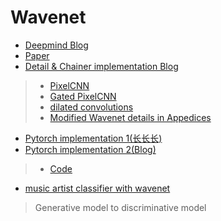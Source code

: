 # Wavenet

* [Deepmind Blog](https://deepmind.com/blog/article/wavenet-generative-model-raw-audio)
* [Paper](./1609.03499.pdf)
* [Detail & Chainer implementation Blog](http://sergeiturukin.com/2017/03/02/wavenet.html)
>* [PixelCNN](http://sergeiturukin.com/2017/02/22/pixelcnn.html)
>* [Gated PixelCNN](http://sergeiturukin.com/2017/02/24/gated-pixelcnn.html)
>* [dilated convolutions](./1511.07122.pdf)
>* [Modified Wavenet details in Appedices](./1702.07825.pdf)
* [Pytorch implementation 1(长长长)](https://github.com/vincentherrmann/pytorch-wavenet)
* [Pytorch implementation 2(Blog)](https://www.pytorchtutorial.com/pytorch-wavenet/)
>* [Code](https://github.com/odie2630463/WaveNet)
* [music artist classifier with wavenet](./2004.04371.pdf)
> Generative model to discriminative model